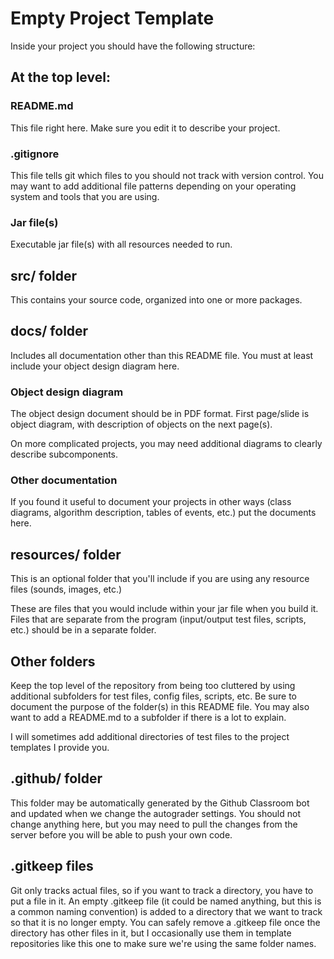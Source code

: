 # Empty Project Template

Inside your project you should have the following structure:
## At the top level:
### README.md
This file right here. Make sure you edit it to describe your project.
### .gitignore
This file tells git which files to you should not track with version control.
You may want to add additional file patterns depending on your operating system and tools that you are using.
### Jar file(s)
Executable jar file(s) with all resources needed to run.

## src/ folder
This contains your source code, organized into one or more packages.

## docs/ folder
Includes all documentation other than this README file.
You must at least include your object design diagram here.

### Object design diagram

The object design document should be in PDF format.
First page/slide is object diagram, with description of objects on the next page(s).

On more complicated projects, you may need additional diagrams to
clearly describe subcomponents.

### Other documentation

If you found it useful to document your projects in other ways (class
diagrams, algorithm description, tables of events, etc.) put the
documents here.

## resources/ folder

This is an optional folder that you'll include if you are using any
resource files (sounds, images, etc.)

These are files that you would include within your jar file when you build it.
Files that are separate from the program (input/output test files, scripts, etc.) should be in a separate folder.

## Other folders
Keep the top level of the repository from being too cluttered by using additional subfolders for test files, config files, scripts, etc.
Be sure to document the purpose of the folder(s) in this README file. You may also want to add a README.md to a subfolder if there is a lot to explain.

I will sometimes add additional directories of test files to the project templates I provide you.

## .github/ folder
This folder may be automatically generated by the Github Classroom bot and updated when we change the autograder settings.
You should not change anything here, but you may need to pull the changes from the server before you will be able to push your own code.

## .gitkeep files
Git only tracks actual files, so if you want to track a directory, you have to put a file in it.
An empty .gitkeep file (it could be named anything, but this is a common naming convention) is added to a directory that we want to track so that it is no longer empty.
You can safely remove a .gitkeep file once the directory has other files in it, but I occasionally use them in template repositories like this one to make sure we're using the same folder names.
